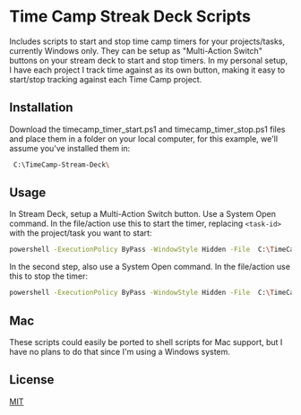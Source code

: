 # Time Camp Streak Deck Scripts

Includes scripts to start and stop time camp timers for your projects/tasks, currently Windows only.  They can be setup as "Multi-Action Switch" buttons on your stream deck to start and stop timers.
In my personal setup, I have each project I track time against as its own button, making it easy to start/stop tracking against each Time Camp project.

## Installation

Download the timecamp_timer_start.ps1 and timecamp_timer_stop.ps1 files and place them in a folder on your local computer, for this example, we'll assume you've installed them in: 


```bash
 C:\TimeCamp-Stream-Deck\
```

## Usage

In Stream Deck, setup a Multi-Action Switch button. Use a System Open command. In the file/action use this to start the timer, replacing `<task-id>` with the project/task you want to start:

```bash
powershell -ExecutionPolicy ByPass -WindowStyle Hidden -File  C:\TimeCamp-Stream-Deck\timecamp_timer_start.ps1 <task-id>
```

In the second step, also use a System Open command. In the file/action use this to stop the timer:

```bash
powershell -ExecutionPolicy ByPass -WindowStyle Hidden -File  C:\TimeCamp-Stream-Deck\timecamp_timer_stop.ps1
```

## Mac
These scripts could easily be ported to shell scripts for Mac support, but I have no plans to do that since I'm using a Windows system.

## License
[MIT](https://choosealicense.com/licenses/mit/)
